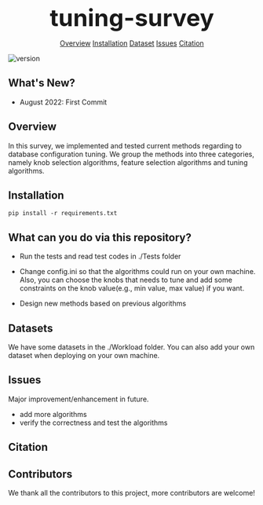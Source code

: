 <p align="center">
    <b>
    <font size ='8'>tuning-survey
        </font>
    </b>
</p>

<p align="center">
    <a href="#Overview">Overview</a>
    <a href="#Installation">Installation</a>
    <a href="#Datasets">Dataset</a>
    <a href="#Issues">Issues</a>
    <a href="#Citation">Citation</a>
</p>

![version](https://img.shields.io/badge/version-v1.0.0-blue)

## What's New?

* August 2022: First Commit

## Overview

In this survey, we implemented and tested current methods regarding to database configuration tuning. We group the methods into three categories, namely knob selection algorithms, feature selection algorithms and tuning algorithms.

## Installation

```
pip install -r requirements.txt
```

## What can you do via this repository?

* Run the tests and read test codes in ./Tests folder
* Change config.ini so that the algorithms could run on your own machine. Also, you can choose the knobs that needs to tune and add some constraints on the knob value(e.g., min value, max value) if you want.

* Design new methods based on previous algorithms

## Datasets

We have some datasets in the ./Workload folder. You can also add your own dataset when deploying on your own machine.

## Issues

Major improvement/enhancement in future.

* add more algorithms
* verify the correctness and test the algorithms

## Citation

## Contributors

We thank all the contributors to this project, more contributors are welcome!